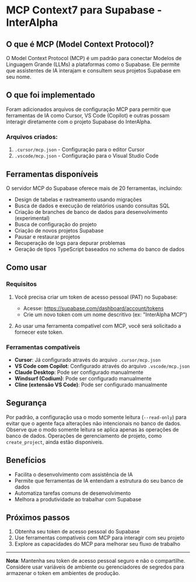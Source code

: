 # MCP Context7 para Supabase - InterAlpha

## O que é MCP (Model Context Protocol)?

O Model Context Protocol (MCP) é um padrão para conectar Modelos de Linguagem Grande (LLMs) a plataformas como o Supabase. Ele permite que assistentes de IA interajam e consultem seus projetos Supabase em seu nome.

## O que foi implementado

Foram adicionados arquivos de configuração MCP para permitir que ferramentas de IA como Cursor, VS Code (Copilot) e outras possam interagir diretamente com o projeto Supabase do InterAlpha.

### Arquivos criados:

1. `.cursor/mcp.json` - Configuração para o editor Cursor
2. `.vscode/mcp.json` - Configuração para o Visual Studio Code

## Ferramentas disponíveis

O servidor MCP do Supabase oferece mais de 20 ferramentas, incluindo:

- Design de tabelas e rastreamento usando migrações
- Busca de dados e execução de relatórios usando consultas SQL
- Criação de branches de banco de dados para desenvolvimento (experimental)
- Busca de configuração do projeto
- Criação de novos projetos Supabase
- Pausar e restaurar projetos
- Recuperação de logs para depurar problemas
- Geração de tipos TypeScript baseados no schema do banco de dados

## Como usar

### Requisitos

1. Você precisa criar um token de acesso pessoal (PAT) no Supabase:
   - Acesse: https://supabase.com/dashboard/account/tokens
   - Crie um novo token com um nome descritivo (ex: "InterAlpha MCP")

2. Ao usar uma ferramenta compatível com MCP, você será solicitado a fornecer este token.

### Ferramentas compatíveis

- **Cursor**: Já configurado através do arquivo `.cursor/mcp.json`
- **VS Code com Copilot**: Configurado através do arquivo `.vscode/mcp.json`
- **Claude Desktop**: Pode ser configurado manualmente
- **Windsurf (Codium)**: Pode ser configurado manualmente
- **Cline (extensão VS Code)**: Pode ser configurado manualmente

## Segurança

Por padrão, a configuração usa o modo somente leitura (`--read-only`) para evitar que o agente faça alterações não intencionais no banco de dados. Observe que o modo somente leitura se aplica apenas às operações de banco de dados. Operações de gerenciamento de projeto, como `create_project`, ainda estão disponíveis.

## Benefícios

- Facilita o desenvolvimento com assistência de IA
- Permite que ferramentas de IA entendam a estrutura do seu banco de dados
- Automatiza tarefas comuns de desenvolvimento
- Melhora a produtividade ao trabalhar com Supabase

## Próximos passos

1. Obtenha seu token de acesso pessoal do Supabase
2. Use ferramentas compatíveis com MCP para interagir com seu projeto
3. Explore as capacidades do MCP para melhorar seu fluxo de trabalho

---

**Nota**: Mantenha seu token de acesso pessoal seguro e não o compartilhe. Considere usar variáveis de ambiente ou gerenciadores de segredos para armazenar o token em ambientes de produção.